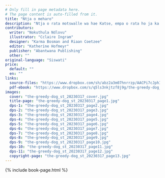 ```yaml
---
# Only fill in page metadata here.
# The page content is auto-filled from it.
title: "Ntja o meharo"
description: "Ntja o rata motswalle wa hae Katse, empa o rata ho ja ka ho fetisisa! Naa Ntja o tla mamella motswalle enwa ya meharo nako e kae, pele ho etsahala ho hong?"
contributors:
  writer: "Nokuthula Ndlovu"
  illustrator: "Cclaire Ingram"
  designer: "Karma Bosman and Riaan Coetzee"
  editor: "Katherine Hofmeyr"
  publisher: "Abantwana Publishing"
  other: ""
original-language: "Siswati"
price:
  default: ""
  en: ""
links:
  source-files: "https://www.dropbox.com/sh/abz2a3m07hnrrzp/AACPi7cJphISHRbq2T5YqtVca?dl=0"
  pdf-ebook: "https://www.dropbox.com/s/q5ls3nkjtzf8j9g/the-greedy-dog_st_20230310.pdf?dl=0"
images:
  cover: "the-greedy-dog_st_20230317_cover.jpg"
  title-page: "the-greedy-dog_st_20230317_page1.jpg"
  dps-1: "the-greedy-dog_st_20230317_page2.jpg"
  dps-2: "the-greedy-dog_st_20230317_page3.jpg"
  dps-3: "the-greedy-dog_st_20230317_page4.jpg"
  dps-4: "the-greedy-dog_st_20230317_page5.jpg"
  dps-5: "the-greedy-dog_st_20230317_page6.jpg"
  dps-6: "the-greedy-dog_st_20230317_page7.jpg"
  dps-7: "the-greedy-dog_st_20230317_page8.jpg"
  dps-8: "the-greedy-dog_st_20230317_page9.jpg"
  dps-9: "the-greedy-dog_st_20230317_page10.jpg"
  dps-10: "the-greedy-dog_st_20230317_page11.jpg"
  dps-11: "the-greedy-dog_st_20230317_page12.jpg"
  copyright-page: "the-greedy-dog_st_20230317_page13.jpg"
---
```


{% include book-page.html %}



